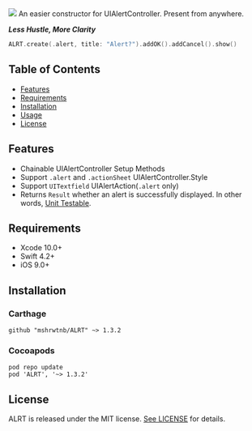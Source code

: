 <img src="https://raw.githubusercontent.com/wiki/mshrwtnb/ALRT/logobanner.png">
An easier constructor for UIAlertController. Present from anywhere.

***Less Hustle, More Clarity***

```swift
ALRT.create(.alert, title: "Alert?").addOK().addCancel().show()
```
## Table of Contents
- [Features](#features)
- [Requirements](#requirements)
- [Installation](#installation)
- [Usage](https://github.com/mshrwtnb/ALRT/blob/master/Documentation/Usage.md)
- [License](#license)

## Features
* Chainable UIAlertController Setup Methods
* Support `.alert` and `.actionSheet` UIAlertController.Style
* Support `UITextfield` UIAlertAction(`.alert` only)
* Returns `Result` whether an alert is successfully displayed. In other words, [Unit Testable](https://github.com/mshrwtnb/ALRT/blob/master/Demo/DemoTests/DemoTests.swift).
## Requirements
* Xcode 10.0+
* Swift 4.2+
* iOS 9.0+
## Installation
### Carthage
```
github "mshrwtnb/ALRT" ~> 1.3.2
```
### Cocoapods
```
pod repo update
pod 'ALRT', '~> 1.3.2'
```
## License
ALRT is released under the MIT license. [See LICENSE](https://github.com/mshrwtnb/ALRT/blob/master/LICENSE) for details.
